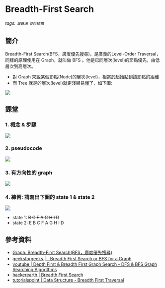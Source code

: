 # Breadth-First Search
###### tags: `演算法` `資料結構`
## 簡介
Breadth-First Search(BFS，廣度優先搜尋)，是廣義的Level-Order Traversal，同樣的原理使用在 Graph，就叫做 BFS 。他是已同層次(level)的節點優先，由低層次到高層次。

- 對 Graph 來說某個節點(Node)的層次(level)，相當於起始點到該節點的距離
- 而 Tree 就是的層次(level)就更淺顯易懂了，如下圖:

![](https://i.imgur.com/BMd1yaz.png)

## 課堂
### 1. 概念 & 步驟
![](https://i.imgur.com/1xkkRtI.png)

### 2. pseudocode
![](https://i.imgur.com/YIgCH6L.png)
 
### 3. 有方向性的 graph
![](https://i.imgur.com/DnHnx7U.png)

### 4. 練習: 請寫出下圖的 state 1 & state 2
![](https://i.imgur.com/LfoUsWK.png)


* state 1: ~~B C  F  A G H I D~~
* state 2: E B C F A G H I D


## 參考資料
- [Graph: Breadth-First Search(BFS，廣度優先搜尋)](https://alrightchiu.github.io/SecondRound/graph-breadth-first-searchbfsguang-du-you-xian-sou-xun.html)
- [geeksforgeeks |　Breadth First Search or BFS for a Graph
](https://www.geeksforgeeks.org/breadth-first-search-or-bfs-for-a-graph/)
- [youtube | Depth First & Breadth First Graph Search - DFS & BFS Graph Searching Algorithms](https://www.youtube.com/watch?v=TIbUeeksXcI)
- [hackerearth | Breadth First Search](https://www.hackerearth.com/zh/practice/algorithms/graphs/breadth-first-search/tutorial/)
- [tutorialspoint | Data Structure - Breadth First Traversal](https://www.tutorialspoint.com/data_structures_algorithms/breadth_first_traversal.htm)
